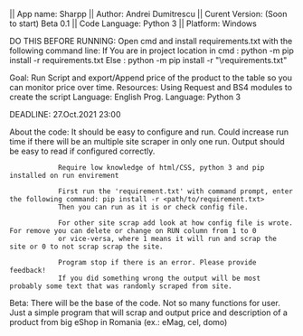 || App name: Sharpp
|| Author: Andrei Dumitrescu
|| Curent Version: (Soon to start) Beta 0.1
|| Code Language: Python 3
|| Platform: Windows

DO THIS BEFORE RUNNING: 
	Open cmd and install requirements.txt with the following command line: 
	If You are in project location in cmd :	python -m pip install -r requirements.txt
	Else :				python -m pip install -r "<path>\requirements.txt"

Goal: Run Script and export/Append price of the product to the table so you can monitor price over time.
Resources: Using Request and BS4 modules to create the script
Language: English
Prog. Language: Python 3

DEADLINE: 27.Oct.2021 23:00


About the code: It should be easy to configure and run. Could increase run time if there will be
				an multiple site scraper in only one run. Output should be easy to read if configured correctly.
				
				Require low knowledge of html/CSS, python 3 and pip installed on run envirement
				
				First run the 'requirement.txt' with command prompt, enter the following command: pip install -r <path/to/requirement.txt>
				Then you can run as it is or check config file.
				
				For other site scrap add look at how config file is wrote. For remove you can delete or change on RUN column from 1 to 0
				or vice-versa, where 1 means it will run and scrap the site or 0 to not scrap scrap the site.
				
				Program stop if there is an error. Please provide feedback!
				If you did something wrong the output will be most probably some text that was randomly scraped from site.
				
Beta: 	There will be the base of the code. Not so many functions for user. Just a simple program that will scrap and output price and
		description of a product from big eShop in Romania (ex.: eMag, cel, domo)